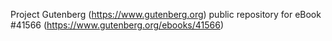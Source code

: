 Project Gutenberg (https://www.gutenberg.org) public repository for eBook #41566 (https://www.gutenberg.org/ebooks/41566)
